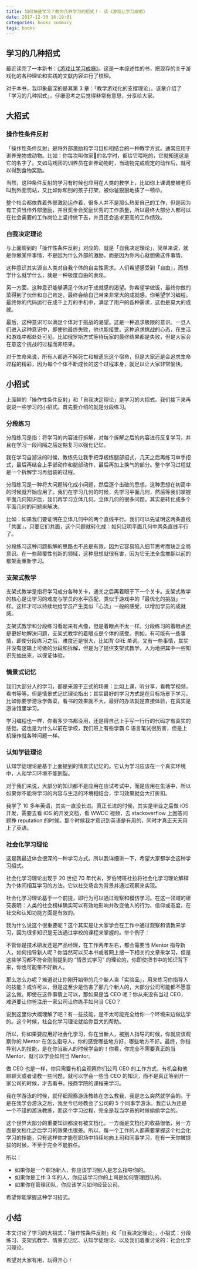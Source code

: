```yaml
---
title: 如何快速学习？教你几种学习的招式！- 读《游戏让学习成瘾》
date: 2017-12-30 16:19:01
categories: books summary
tags: books
---
```


## 学习的几种招式

最近读完了一本新书：[《游戏让学习成瘾》](https://item.jd.com/11684193.html)。这是一本综述性的书，把现存的关于游戏化的各种理论和实践的文献内容进行了梳理。

对于本书，我印象最深的是其第 3 章：「教学游戏化的支撑理论」。该章介绍了「学习的几种招式」，仔细思考之后觉得非常有意思，分享给大家。

## 大招式

### 操作性条件反射

「操作性条件反射」是将外部激励和学习目标相结合的一种教学方式。通常应用于训养宠物或动物。比如：你每次叫你家🐶的名字时，都给它喂吃的，它就知道这是它的名字了。又如马戏团的训养员在训养动物时，当动物完成规定的动作后，就可以得到食物奖励。

当然，这种条件反射的学习有时候也应用在人类的教学上，比如你上课调皮被老师叫到外面罚站，又比如你和别的孩子打架，被你爸狠狠地揍了一顿😝。

整个社会都依靠着外部激励运作着，很多人并不是那么热爱自己的工作，但是因为有工资当作外部激励，并且奖金会奖励优秀的工作质量，所以最终大部分人都可以在社会需要的工作岗位上坚持做下去，并且还会追求更高的工作绩效。

### 自我决定理论

与上面聊到的「操作性条件反射」对应的，就是「自我决定理论」，简单来说，就是你做某件事情，不是因为什么外部的激励，而是因为你内心就想做这件事情。

这种意识其实源自人类对自我个体的自主性需求。人们希望感受到「自由」，而想学什么就学什么，就是一种极度自由的表现。

另一方面，这种意识能够满足个体对于成就感的渴望。你希望学做饭，最终你做的菜得到了伙伴和自己肯定，最终会给自己带来非常大的成就感。你希望学习编程，最终你的代码运行在成千上万的手机中，满足了用户的各种需求，这也是莫大的成就。

最后，这种意识可以满足个体对于挑战的渴望。这是一种追求极限的意识。一旦人们进入这种意识中，即使他最终失败，他也能接受。这种追求挑战的心态，在生活和游戏中都处处可见。比如俄罗斯方式等待玩家的最终结果都是失败，但是大家会在意这个挑战的过程而非结果。

对于生命来说，所有人都逃不掉死亡和被遗忘这个宿命，但是大家还是会追求生命过程的精彩，因为每个个体不断成长的这个过程本身，就足以让大家非常愉快。

## 小招式

上面聊的「操作性条件反射」和「自我决定理论」是学习的大招式。我们接下来再说说一些学习的小招式。首先要介绍的就是分段练习。

### 分段练习

分段练习是指：将学习的内容进行拆解，对每个拆解之后的内容进行反复学习，并且在学习一段间隔之后定期复习以强化记忆。

我在学习自游泳的时候，教练先让我手把浮板练腿部招式，几天之后再练习单手招式，最后再结合上手部动作和腿部动作，最后再加上换气的部分。整个学习过程就是一个拆解学习再组装的过程。

分段练习是一种将大问题转化成小问题，然后逐个击破的思想，这种思想在初高中的时候就开始应用了。我们在学习几何的时候，先学习平面几何，然后等我们掌握平面几何知识后，我们再学习立体几何。立体几何的很多问题，其实是转化成多个平面几何的问题来解决。

比如：如果我们要证明在立体几何中的两个直线平行。我们可以先证明这两条直线「共面」，只要它们共面，这个问题就转化成：如何证明平面几何中两条直线平行了。

分段练习这种问题拆解的思路也不总是有效，因为它容易陷入细节思考而缺乏全局意识。在一些颠覆性创新的领域，这种思想就很有害，因为它无法全盘推翻以前的框架而重新学习。

### 支架式教学

支架式教学是指将学习成分各种关卡，通关之后再着眼于下一个关卡。支架式教学的核心是让学习的难度与学员的水平匹配，类似于游戏中的「最优化的挑战」一样。这样才可以持续地给学员产生类似「心流」一般的感受，以增加学员的成就感。

支架式教学和分段练习看起来有点像，但是着眼点不太一样。分段练习的着眼点还是更好地解决问题，支架式教学的着眼点是个体的感受。例如，有可能有一些事情，即使分段练习之后，难度还是很大，比如背 GRE 单词。又有一些事情，其实并没有逻辑上可做的分段和拆解，但是为了提供支架式教学，人为地把其中一些知识先抽出来，以保证体验。

### 情景式记忆

我们大部分人的学习，都是来源于正式的场景：比如上课，听分享，看教学视频，看书等等。但是情景式记忆理论指出：其实最好的学习方式是在目标场景下学习。比如你要学游泳学做菜，看书的效果就不大，最好的办法就是直接体验，在真实是游泳馆里学习。

学习编程也一样，你看多少书都没用，还是得自己上手写一行行的代码才有真实的感觉。这也是为什么以前在学校，我们班上有些学霸 C 语言笔试很厉害，但是上机操作就各种问题一样。

### 认知学徒理论

认知学徒理论是基于上面提到的情景式记忆的。它认为学习应该在一个真实环境中，人和学习环境不能割裂。

对于我们来说，大部分的知识都不是应用在应试考试中，而是应用在生活中，所以如果你不能将学习的内容与生活的环境相结合，学习效果就会大打折扣。

我学了 10 多年英语，其实一直没长进。真正长进的时候，其实是毕业之后做 iOS 开发，需要去看 iOS 的开发文档，看 WWDC 视频，去 stackoverflow 上回答问题挣 reputation 的时候。那个时候我才意识到英语是有用的，同时才真正天天用上了英语。

### 社会化学习理论

这是我最近体会很深的一种学习方式。所以我详细讲一下，希望大家都学会这种学习招式。

社会化学习理论出现于 20 世纪 70 年代末，罗伯特班杜拉将社会化学习理论解释为个体间相互学习的方法，它以社交场合为背景并通过观察来实现。

社会化学习理论基于一个前提，即行为可以通过观察和模仿学习。在这一领域的研究表明：人类的社会榜样确实可以有效地影响并改变他人的行为、信仰或态度，在社交和认知功能方面是有效的。

我为什么说这个很重要呢？这个其实是让大家学会在工作中通过观察和请教来学习，因为很多知识是无法通过学校的课程来掌握的。举个例子：

不管你是技术研发还是产品经理，在工作两年左右，都会需要当 Mentor 指导新人。如何指导新人呢？你当然可以买本书或者网上搜一下相关的文章来学习，但是这些学习都不符合刚刚提到的 “情景式学习” 的理论的，你即使把书中的知识背下来，你也可能带不好新人。

那么怎么办呢？难道说让你刚开始带的几个新人当「实验品」，用来练习你指导人的技能？或许可以，但是这至少是伤害了那几个新人的，大部分公司可能都不愿意这么做。即使在这件事情上可以，那如果是当 CEO 呢？你从来没有当过 CEO，难道要让你爸注册一家公司让你练手如何当 CEO？

说到这里你大概理解了吧？有一些技能，是不太可能完全给你一个环境来边做边学的。这个时候，社会化学习理论就给你巨大的帮助。

所以，你如果要应用好社会化学习，你在当新人，被别人指导的时候，你就应该观察你的 Mentor 在怎么指导人，你的感受哪些地方好，哪些地方不好。最终，你指导别人的技能，是在你当新人的时候学会的！你看，你完全不需要真正的当 Mentor，就可以学会如何当 Mentor。

做 CEO 也是一样，你只需要有机会观察你们公司 CEO 的工作方式，有机会和他聊聊天或者请教一些问题，就可以学会一些当 CEO 的知识，而不是真正等到开一家公司的时候，才去看书，报商学院的课程来学习。

我在学游泳的时候，就仔细观察游泳教练在怎么教我，我是怎么突然就学会的。于是在我学会游泳之后，我至今已经教会了公司的 5 个同事学游泳。我自认为还是一个不错的游泳教练，而这个学习过程，完全是我当学员的时候偷偷学会的。

这个世界大部分的重要知识都没有被文档化，一方面是文档化的收益很低，另一方面是文档化之后学习的效果也很差。所以，每一个工作的人都需要掌握这个社会化学习的技能，只有这样你才能在职场中持续地向上司和同事学习，在有一天你被提拔的时候，不至于完全不能胜任。

所以：

 - 如果你是一个职场新人，你应该学习别人是怎么指导你的。
 - 如果你是工作 3 年的人，你应该学习你的上司是如何管理团队的。
 - 如果你在管理团队，你应该学习如何经营公司。

希望你能掌握这种学习招式。

## 小结

本文讨论了学习的大招式：「操作性条件反射」和「自我决定理论」，小招式：分段练习、支架式教学、情景式记忆、认知学徒理论、以及我们着重讨论的：社会化学习理论。

希望对大家有用，玩得开心！